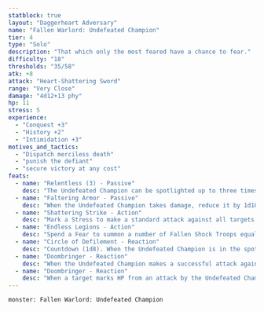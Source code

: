 ```yaml
---
statblock: true
layout: "Daggerheart Adversary"
name: "Fallen Warlord: Undefeated Champion"
tier: 4
type: "Solo"
description: "That which only the most feared have a chance to fear."
difficulty: "18"
thresholds: "35/58"
atk: +8
attack: "Heart-Shattering Sword"
range: "Very Close"
damage: "4d12+13 phy"
hp: 11
stress: 5
experience:
  - "Conquest +3"
  - "History +2"
  - "Intimidation +3"
motives_and_tactics:
  - "Dispatch merciless death"
  - "punish the defiant"
  - "secure victory at any cost"
feats:
  - name: "Relentless (3) - Passive"
    desc: "The Undefeated Champion can be spotlighted up to three times per GM turn. Spend Fear as usual to spotlight them."
  - name: "Faltering Armor - Passive"
    desc: "When the Undefeated Champion takes damage, reduce it by 1d10."
  - name: "Shattering Strike - Action"
    desc: "Mark a Stress to make a standard attack against all targets within Very Close range. PCs the Champion succeeds against lose a number of Hope equal to the HP they marked from this attack."
  - name: "Endless Legions - Action"
    desc: "Spend a Fear to summon a number of Fallen Shock Troops equal to twice the number of PCs. The Shock Troops appear at Far range."
  - name: "Circle of Defilement - Reaction"
    desc: "Countdown (1d8). When the Undefeated Champion is in the spotlight for the first time, activate the countdown. When it triggers, activate a magical circle covering an area within Far range of the Champion. A target within that area is Vulnerable until they leave the circle. The circle can be removed by dealing Severe damage to the Undefeated Champion."
  - name: "Doombringer - Reaction"
    desc: "When the Undefeated Champion makes a successful attack against a PC, you gain a Fear."
  - name: "Doombringer - Reaction"
    desc: "When a target marks HP from an attack by the Undefeated Champion, all PCs within Far range of the target lose a Hope."
---
```


```statblock
monster: Fallen Warlord: Undefeated Champion
```